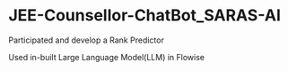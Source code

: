 # JEE-Counsellor-ChatBot_SARAS-AI
Participated and develop a Rank Predictor

Used in-built Large Language Model(LLM) in Flowise

